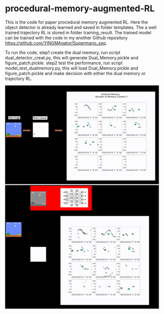 # procedural-memory-augmented-RL
This is the code for paper procedural memory augmented RL. Here the object detector is already learned and saved in folder templates. 
The a well trained trajectory RL is stored in folder training_result. The trained model can be trained with the code in my another Github repository https://github.com/YINGMAgator/Supermario_seq. 

To run the code, 
step1 create the dual memory, run script dual_detector_creat.py, this will generate Dual_Memory.pickle and figure_patch.pickle.
step2 test the performance, run script model_test_dualmemory.py, this will load Dual_Memory.pickle and figure_patch.pickle and make decision 
      with either the dual memory or trajectory RL.
      
<p align="center">

  <img src="entire_image.gif">
  <img src="inference.gif">

</p>
      
